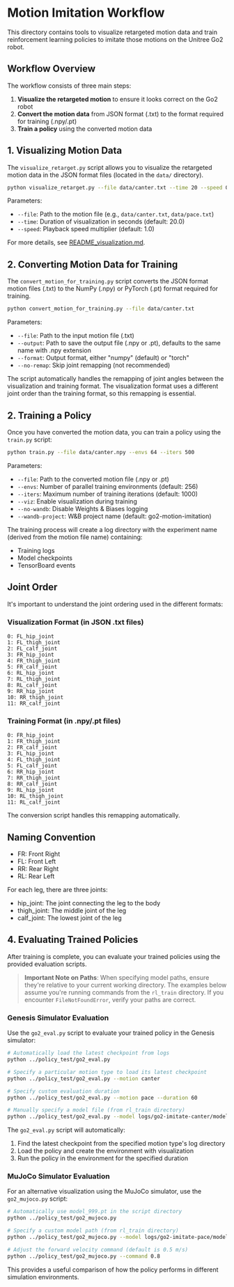 # Motion Imitation Workflow

This directory contains tools to visualize retargeted motion data and train reinforcement learning policies to imitate those motions on the Unitree Go2 robot.

## Workflow Overview

The workflow consists of three main steps:

1. **Visualize the retargeted motion** to ensure it looks correct on the Go2 robot
2. **Convert the motion data** from JSON format (.txt) to the format required for training (.npy/.pt)
3. **Train a policy** using the converted motion data

## 1. Visualizing Motion Data

The `visualize_retarget.py` script allows you to visualize the retargeted motion data in the JSON format files (located in the `data/` directory).

```bash
python visualize_retarget.py --file data/canter.txt --time 20 --speed 0.8
```

Parameters:
- `--file`: Path to the motion file (e.g., `data/canter.txt`, `data/pace.txt`)
- `--time`: Duration of visualization in seconds (default: 20.0)
- `--speed`: Playback speed multiplier (default: 1.0)

For more details, see [README_visualization.md](README_visualization.md).

## 2. Converting Motion Data for Training

The `convert_motion_for_training.py` script converts the JSON format motion files (.txt) to the NumPy (.npy) or PyTorch (.pt) format required for training.

```bash
python convert_motion_for_training.py --file data/canter.txt
```

Parameters:
- `--file`: Path to the input motion file (.txt)
- `--output`: Path to save the output file (.npy or .pt), defaults to the same name with .npy extension
- `--format`: Output format, either "numpy" (default) or "torch"
- `--no-remap`: Skip joint remapping (not recommended)

The script automatically handles the remapping of joint angles between the visualization and training format. The visualization format uses a different joint order than the training format, so this remapping is essential.

## 2. Training a Policy

Once you have converted the motion data, you can train a policy using the `train.py` script:

```bash
python train.py --file data/canter.npy --envs 64 --iters 500
```

Parameters:
- `--file`: Path to the converted motion file (.npy or .pt)
- `--envs`: Number of parallel training environments (default: 256)
- `--iters`: Maximum number of training iterations (default: 1000)
- `--viz`: Enable visualization during training
- `--no-wandb`: Disable Weights & Biases logging
- `--wandb-project`: W&B project name (default: go2-motion-imitation)

The training process will create a log directory with the experiment name (derived from the motion file name) containing:
- Training logs
- Model checkpoints
- TensorBoard events

## Joint Order

It's important to understand the joint ordering used in the different formats:

### Visualization Format (in JSON .txt files)
```
0: FL_hip_joint
1: FL_thigh_joint
2: FL_calf_joint
3: FR_hip_joint
4: FR_thigh_joint
5: FR_calf_joint
6: RL_hip_joint
7: RL_thigh_joint
8: RL_calf_joint
9: RR_hip_joint
10: RR_thigh_joint
11: RR_calf_joint
```

### Training Format (in .npy/.pt files)
```
0: FR_hip_joint
1: FR_thigh_joint
2: FR_calf_joint
3: FL_hip_joint
4: FL_thigh_joint
5: FL_calf_joint
6: RR_hip_joint
7: RR_thigh_joint
8: RR_calf_joint
9: RL_hip_joint
10: RL_thigh_joint
11: RL_calf_joint
```

The conversion script handles this remapping automatically.

## Naming Convention

- FR: Front Right
- FL: Front Left
- RR: Rear Right
- RL: Rear Left

For each leg, there are three joints:
- hip_joint: The joint connecting the leg to the body
- thigh_joint: The middle joint of the leg
- calf_joint: The lowest joint of the leg 

## 4. Evaluating Trained Policies

After training is complete, you can evaluate your trained policies using the provided evaluation scripts.

> **Important Note on Paths**: When specifying model paths, ensure they're relative to your current working directory. The examples below assume you're running commands from the `rl_train` directory. If you encounter `FileNotFoundError`, verify your paths are correct.

### Genesis Simulator Evaluation

Use the `go2_eval.py` script to evaluate your trained policy in the Genesis simulator:

```bash
# Automatically load the latest checkpoint from logs
python ../policy_test/go2_eval.py

# Specify a particular motion type to load its latest checkpoint
python ../policy_test/go2_eval.py --motion canter

# Specify custom evaluation duration
python ../policy_test/go2_eval.py --motion pace --duration 60

# Manually specify a model file (from rl_train directory)
python ../policy_test/go2_eval.py --model logs/go2-imitate-canter/model_499.pt
```

The `go2_eval.py` script will automatically:
1. Find the latest checkpoint from the specified motion type's log directory
2. Load the policy and create the environment with visualization
3. Run the policy in the environment for the specified duration

### MuJoCo Simulator Evaluation

For an alternative visualization using the MuJoCo simulator, use the `go2_mujoco.py` script:

```bash
# Automatically use model_999.pt in the script directory
python ../policy_test/go2_mujoco.py

# Specify a custom model path (from rl_train directory)
python ../policy_test/go2_mujoco.py --model logs/go2-imitate-pace/model_499.pt

# Adjust the forward velocity command (default is 0.5 m/s)
python ../policy_test/go2_mujoco.py --command 0.8
```

This provides a useful comparison of how the policy performs in different simulation environments. 